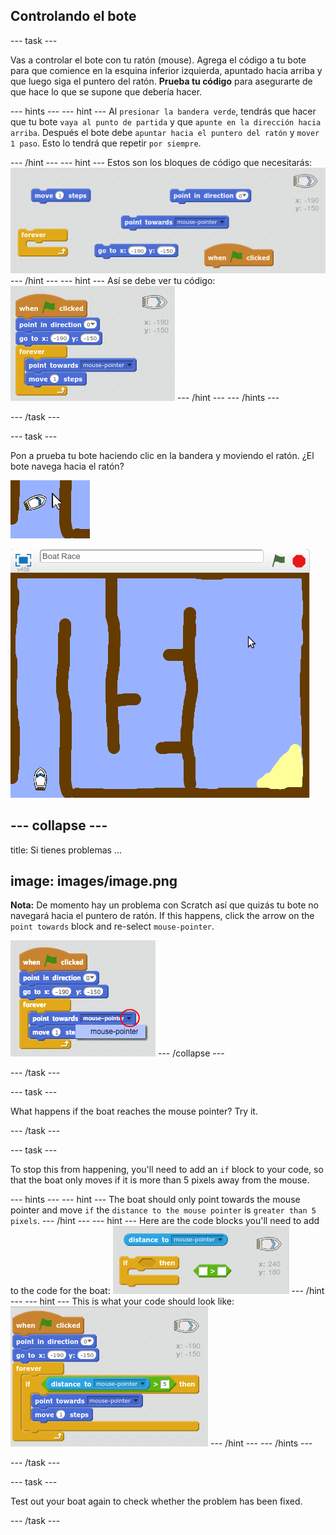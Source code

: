 ## Controlando el bote

\--- task \---

Vas a controlar el bote con tu ratón (mouse). Agrega el código a tu bote para que comience en la esquina inferior izquierda, apuntado hacia arriba y que luego siga el puntero del ratón. **Prueba tu código** para asegurarte de que hace lo que se supone que debería hacer.

\--- hints \--- \--- hint \--- Al `presionar la bandera verde`, tendrás que hacer que tu bote `vaya al punto de partida` y que `apunte en la dirección hacia arriba`. Después el bote debe `apuntar hacia el puntero del ratón` y `mover 1 paso`. Esto lo tendrá que repetir `por siempre`.

\--- /hint \--- \--- hint \--- Estos son los bloques de código que necesitarás: ![screenshot](images/boat-move-blocks.png) \--- /hint \--- \--- hint \--- Así se debe ver tu código: ![screenshot](images/boat-move-code.png) \--- /hint \--- \--- /hints \---

\--- /task \---

\--- task \---

Pon a prueba tu bote haciendo clic en la bandera y moviendo el ratón. ¿El bote navega hacia el ratón?

![screenshot](images/boat-mouse.png)

![screenshot](images/boat-pointer-test-anim.gif)

## \--- collapse \---

title: Si tienes problemas ...

## image: images/image.png

**Nota:** De momento hay un problema con Scratch así que quizás tu bote no navegará hacia el puntero de ratón. If this happens, click the arrow on the `point towards` block and re-select `mouse-pointer`.

![screenshot](images/boat-bug.png) \--- /collapse \---

\--- /task \---

\--- task \---

What happens if the boat reaches the mouse pointer? Try it.

\--- /task \---

\--- task \---

To stop this from happening, you'll need to add an `if` block to your code, so that the boat only moves if it is more than 5 pixels away from the mouse.

\--- hints \--- \--- hint \--- The boat should only point towards the mouse pointer and move `if` the `distance to the mouse pointer` is `greater than 5 pixels`. \--- /hint \--- \--- hint \--- Here are the code blocks you'll need to add to the code for the boat: ![screenshot](images/boat-pointer-blocks.png) \--- /hint \--- \--- hint \--- This is what your code should look like: ![screenshot](images/boat-pointer-code.png) \--- /hint \--- \--- /hints \---

\--- /task \---

\--- task \---

Test out your boat again to check whether the problem has been fixed.

\--- /task \---